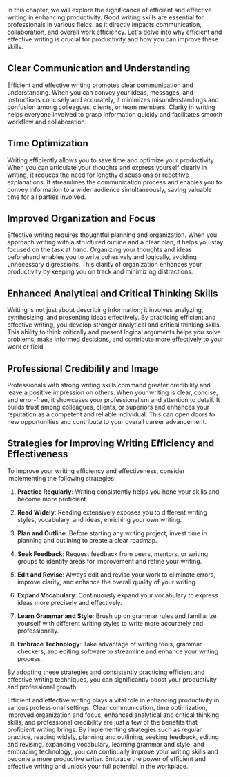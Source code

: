 
In this chapter, we will explore the significance of efficient and effective writing in enhancing productivity. Good writing skills are essential for professionals in various fields, as it directly impacts communication, collaboration, and overall work efficiency. Let's delve into why efficient and effective writing is crucial for productivity and how you can improve these skills.

## Clear Communication and Understanding

Efficient and effective writing promotes clear communication and understanding. When you can convey your ideas, messages, and instructions concisely and accurately, it minimizes misunderstandings and confusion among colleagues, clients, or team members. Clarity in writing helps everyone involved to grasp information quickly and facilitates smooth workflow and collaboration.

## Time Optimization

Writing efficiently allows you to save time and optimize your productivity. When you can articulate your thoughts and express yourself clearly in writing, it reduces the need for lengthy discussions or repetitive explanations. It streamlines the communication process and enables you to convey information to a wider audience simultaneously, saving valuable time for all parties involved.

## Improved Organization and Focus

Effective writing requires thoughtful planning and organization. When you approach writing with a structured outline and a clear plan, it helps you stay focused on the task at hand. Organizing your thoughts and ideas beforehand enables you to write cohesively and logically, avoiding unnecessary digressions. This clarity of organization enhances your productivity by keeping you on track and minimizing distractions.

## Enhanced Analytical and Critical Thinking Skills

Writing is not just about describing information; it involves analyzing, synthesizing, and presenting ideas effectively. By practicing efficient and effective writing, you develop stronger analytical and critical thinking skills. This ability to think critically and present logical arguments helps you solve problems, make informed decisions, and contribute more effectively to your work or field.

## Professional Credibility and Image

Professionals with strong writing skills command greater credibility and leave a positive impression on others. When your writing is clear, concise, and error-free, it showcases your professionalism and attention to detail. It builds trust among colleagues, clients, or superiors and enhances your reputation as a competent and reliable individual. This can open doors to new opportunities and contribute to your overall career advancement.

## Strategies for Improving Writing Efficiency and Effectiveness

To improve your writing efficiency and effectiveness, consider implementing the following strategies:

1. **Practice Regularly**: Writing consistently helps you hone your skills and become more proficient.
    
2. **Read Widely**: Reading extensively exposes you to different writing styles, vocabulary, and ideas, enriching your own writing.
    
3. **Plan and Outline**: Before starting any writing project, invest time in planning and outlining to create a clear roadmap.
    
4. **Seek Feedback**: Request feedback from peers, mentors, or writing groups to identify areas for improvement and refine your writing.
    
5. **Edit and Revise**: Always edit and revise your work to eliminate errors, improve clarity, and enhance the overall quality of your writing.
    
6. **Expand Vocabulary**: Continuously expand your vocabulary to express ideas more precisely and effectively.
    
7. **Learn Grammar and Style**: Brush up on grammar rules and familiarize yourself with different writing styles to write more accurately and professionally.
    
8. **Embrace Technology**: Take advantage of writing tools, grammar checkers, and editing software to streamline and enhance your writing process.
    

By adopting these strategies and consistently practicing efficient and effective writing techniques, you can significantly boost your productivity and professional growth.

Efficient and effective writing plays a vital role in enhancing productivity in various professional settings. Clear communication, time optimization, improved organization and focus, enhanced analytical and critical thinking skills, and professional credibility are just a few of the benefits that proficient writing brings. By implementing strategies such as regular practice, reading widely, planning and outlining, seeking feedback, editing and revising, expanding vocabulary, learning grammar and style, and embracing technology, you can continually improve your writing skills and become a more productive writer. Embrace the power of efficient and effective writing and unlock your full potential in the workplace.
